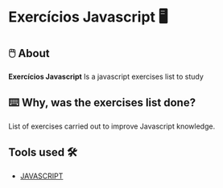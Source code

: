 <h1 aling="center">
  Exercícios Javascript 🖥️
</h1>

## 🖱️ About

**Exercícios Javascript** Is a javascript exercises list to study

## ⌨️ Why, was the exercises list done? 

List of exercises carried out to improve Javascript knowledge.

## Tools used 🛠️

- [JAVASCRIPT](https://www.javascriptprogressivo.net/)
